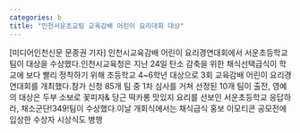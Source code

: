 ```yaml
---
categories: b
title: "인천서운초교팀 교육감배 어린이 요리대회 대상"
---
```

[미디어인천신문 문종권 기자] 인천시교육감배 어린이 요리경연대회에서 서운초등학교 팀이 대상을 수상했다.인천시교육청은 지난 24일 탄소 감축을 위한 채식선택급식이 학교에 보다 빨리 정착하기 위해 초등학교 4~6학년 대상으로 3회 교육감배 어린이 요리경연대회를 개최했다.참가 신청 85개 팀 중 1차 심사를 거쳐 선정된 10개 팀이 출전, 영예의 대상은 두부 소보로 꽃피자& 당근 떡카롱 맛있지 요리를 선보인 서운초등학교 응답하라, 채소군단!349!팀이 수상했다.이날 개회식에서는 채식급식 홍보 이모티콘 공모전에 입상한 수상자 시상식도 병행